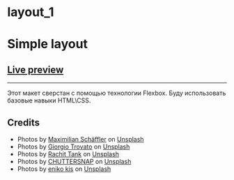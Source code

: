 # layout_1
<h1>Simple layout</h1>
<h2><a href = "https://dg44k.github.io/layout_1/">Live preview</a></h2>
<hr>
Этот макет сверстан с помощью технологии Flexbox.
Буду использовать базовые навыки  HTML\CSS.

<h2>Credits</h2>
<ul>
    <li>Photos by <a href = "https://unsplash.com/@maxvd">Maximilian Schäffler</a> on <a href = "https://unsplash.com">Unsplash</a></li>
    <li>Photos by <a href = "https://unsplash.com/@giorgiotrovato">Giorgio Trovato</a> on <a href = "https://unsplash.com">Unsplash</a></li>
    <li>Photos by <a href = "https://unsplash.com/@rachitank">Rachit Tank</a> on <a href = "https://unsplash.com">Unsplash</a></li>
    <li>Photos by <a href = "https://unsplash.com/@chuttersnap">CHUTTERSNAP</a> on <a href = "https://unsplash.com">Unsplash</a></li>
    <li>Photos by <a href = "https://unsplash.com/@enikoo">eniko kis</a> on <a href = "https://unsplash.com">Unsplash</a></li>
</ul>